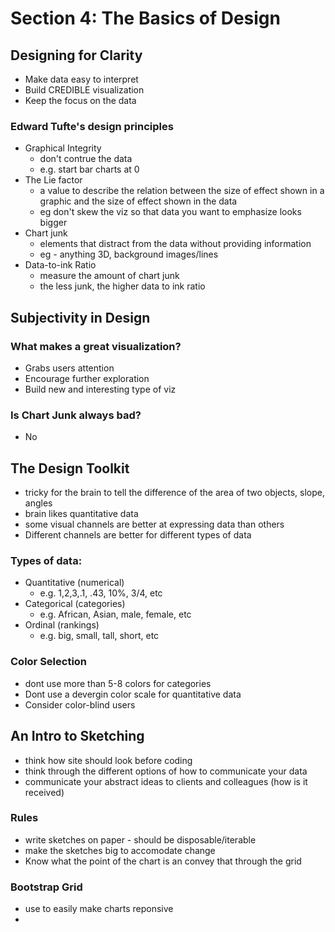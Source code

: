 # Section 4: The Basics of Design

## Designing for Clarity

- Make data easy to interpret
- Build CREDIBLE visualization
- Keep the focus on the data

### Edward Tufte's design principles

- Graphical Integrity
  - don't contrue the data
  - e.g. start bar charts at 0
- The Lie factor
  - a value to describe the relation between the size of effect shown in a graphic and the size of effect shown in the data
  - eg don't skew the viz so that data you want to emphasize looks bigger
- Chart junk
  - elements that distract from the data without providing information
  - eg - anything 3D, background images/lines
- Data-to-ink Ratio
  - measure the amount of chart junk
  - the less junk, the higher data to ink ratio

## Subjectivity in Design

### What makes a great visualization?

- Grabs users attention
- Encourage further exploration
- Build new and interesting type of viz

### Is Chart Junk always bad?

- No

## The Design Toolkit

- tricky for the brain to tell the difference of the area of two objects, slope, angles
- brain likes quantitative data
- some visual channels are better at expressing data than others
- Different channels are better for different types of data

### Types of data:

- Quantitative (numerical)
  - e.g. 1,2,3,.1, .43, 10%, 3/4, etc
- Categorical (categories)
  - e.g. African, Asian, male, female, etc
- Ordinal (rankings)
  - e.g. big, small, tall, short, etc

### Color Selection

- dont use more than 5-8 colors for categories
- Dont use a devergin color scale for quantitative data
- Consider color-blind users

## An Intro to Sketching

- think how site should look before coding
- think through the different options of how to communicate your data
- communicate your abstract ideas to clients and colleagues (how is it received)

### Rules

- write sketches on paper - should be disposable/iterable
- make the sketches big to accomodate change
- Know what the point of the chart is an convey that through the grid

### Bootstrap Grid

- use to easily make charts reponsive
-
